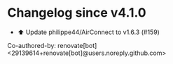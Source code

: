 # Changelog since v4.1.0
- ⬆️ Update philippe44/AirConnect to v1.6.3 (#159)

Co-authored-by: renovate[bot] <29139614+renovate[bot]@users.noreply.github.com> 
